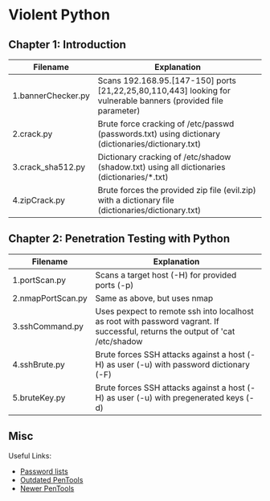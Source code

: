 # Violent Python

## Chapter 1: Introduction

| Filename      		| Explanation 
| ------------- 		| -------------
| 1.bannerChecker.py 	| Scans 192.168.95.[147-150] ports [21,22,25,80,110,443] looking for vulnerable banners (provided file parameter)
| 2.crack.py 	      	| Brute force cracking of /etc/passwd (passwords.txt) using dictionary (dictionaries/dictionary.txt)
| 3.crack_sha512.py 	| Dictionary cracking of /etc/shadow (shadow.txt) using all dictionaries (dictionaries/*.txt)
| 4.zipCrack.py 		| Brute forces the provided zip file (evil.zip) with a dictionary file (dictionaries/dictionary.txt)

## Chapter 2: Penetration Testing with Python

| Filename      		| Explanation 
| ------------- 		| -------------
| 1.portScan.py 		| Scans a target host (-H) for provided ports (-p)
| 2.nmapPortScan.py 	| Same as above, but uses nmap
| 3.sshCommand.py 		| Uses pexpect to remote ssh into localhost as root with password vagrant. If successful, returns the output of 'cat /etc/shadow | grep root'
| 4.sshBrute.py 		| Brute forces SSH attacks against a host (-H) as user (-u) with password dictionary (-F)
| 5.bruteKey.py 		| Brute forces SSH attacks against a host (-H) as user (-u) with pregenerated keys (-d)

## Misc


Useful Links:
* [Password lists](https://github.com/danielmiessler/SecLists)
* [Outdated PenTools](https://github.com/ChrisFernandez/PenTools)
* [Newer PenTools](https://github.com/HispaGatos/tools)
